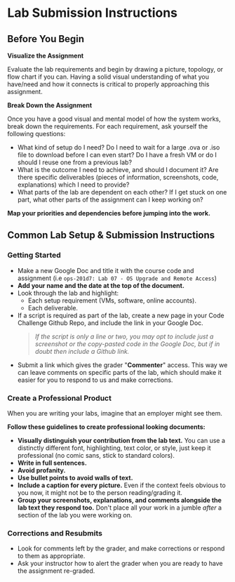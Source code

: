 # Lab Submission Instructions

## Before You Begin

**Visualize the Assignment**

Evaluate the lab requirements and begin by drawing a picture, topology, or flow chart if you can.  Having a solid visual understanding of what you have/need and how it connects is critical to properly approaching this assignment.

**Break Down the Assignment**

Once you have a good visual and mental model of how the system works, break down the requirements. For each requirement, ask yourself the following questions:

- What kind of setup do I need? Do I need to wait for a large .ova or .iso file to download before I can even start? Do I have a fresh VM or do I should I reuse one from a previous lab?
- What is the outcome I need to achieve, and should I document it? Are there specific deliverables (pieces of information, screenshots, code, explanations) which I need to provide?
- What parts of the lab are dependent on each other? If I get stuck on one part, what other parts of the assignment can I keep working on?

**Map your priorities and dependencies before jumping into the work.**

## Common Lab Setup & Submission Instructions

### Getting Started

- Make a new Google Doc and title it with the course code and assignment (i.e `ops-201d7: Lab 07 - OS Upgrade and Remote Access`)
- **Add your name and the date at the top of the document.**
- Look through the lab and highlight:
  - Each setup requirement (VMs, software, online accounts).
  - Each deliverable.
- If a script is required as part of the lab, create a new page in your Code Challenge Github Repo, and include the link in your Google Doc.
  > _If the script is only a line or two, you may opt to include just a screenshot or the copy-pasted code in the Google Doc, but if in doubt then include a Github link._
- Submit a link which gives the grader "**Commenter**" access. This way we can leave comments on specific parts of the lab, which should make it easier for you to respond to us and make corrections.

### Create a Professional Product

When you are writing your labs, imagine that an employer might see them.

**Follow these guidelines to create professional looking documents:**

- **Visually distinguish your contribution from the lab text.** You can use a distinctly different font, highlighting, text color, or style, just keep it professional (no comic sans, stick to standard colors).
- **Write in full sentences.**
- **Avoid profanity.**
- **Use bullet points to avoid walls of text.**
- **Include a caption for every picture.** Even if the context feels obvious to you now, it might not be to the person reading/grading it.
- **Group your screenshots, explanations, and comments alongside the lab text they respond too.** Don't place all your work in a jumble _after_ a section of the lab you were working on.

### Corrections and Resubmits

- Look for comments left by the grader, and make corrections or respond to them as appropriate.
- Ask your instructor how to alert the grader when you are ready to have the assignment re-graded.
